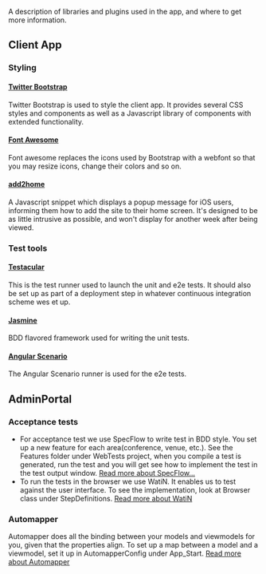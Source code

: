 A description of libraries and plugins used in the app, and where to get more information.

## Client App
### Styling
#### [Twitter Bootstrap](http://twitter.github.com/bootstrap/)
Twitter Bootstrap is used to style the client app. It provides several CSS styles and components as well as a Javascript library of components with extended functionality.

#### [Font Awesome](http://fortawesome.github.com/Font-Awesome/)
Font awesome replaces the icons used by Bootstrap with a webfont so that you may resize icons, change their colors and so on.

#### [add2home](http://cubiq.org/add-to-home-screen)
A Javascript snippet which displays a popup message for iOS users, informing them how to add the site to their home screen. It's designed to be as little intrusive as possible, and won't display for another week after being viewed.

### Test tools

#### [Testacular](http://vojtajina.github.com/testacular/)
This is the test runner used to launch the unit and e2e tests. It should also be set up as part of a deployment step in whatever continuous integration scheme wes et up.

#### [Jasmine](http://pivotal.github.com/jasmine/)
BDD flavored framework used for writing the unit tests.

#### [Angular Scenario](http://docs.angularjs.org/guide/dev_guide.e2e-testing)
The Angular Scenario runner is used for the e2e tests.

## AdminPortal
### Acceptance tests
* For acceptance test we use SpecFlow to write test in BDD style. You set up a new feature for each area(conference, venue, etc.). See the Features folder under WebTests project, when you compile a test is generated, run the test and you will get see how to implement the test in the test output window. [Read more about SpecFlow...](http://www.specflow.org/specflownew/)
* To run the tests in the browser we use WatiN. It enables us to test against the user interface. To see the implementation, look at Browser class under StepDefinitions. [Read more about WatiN](http://watin.org/)

### Automapper
Automapper does all the binding between your models and viewmodels for you, given that the properties align. To set up a map between a model and a viewmodel, set it up in AutomapperConfig under App_Start. [Read more about Automapper](http://automapper.org/)